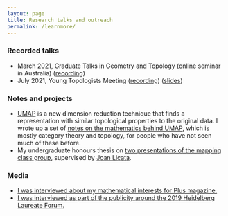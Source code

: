 ```yaml
---
layout: page
title: Research talks and outreach
permalink: /learnmore/
---
```


### Recorded talks
- March 2021, Graduate Talks in Geometry and Topology (online seminar in Australia) ([recording](https://www.youtube.com/watch?v=zcdl9e1jyik))
- July 2021, Young Topologists Meeting ([recording](https://www.youtube.com/watch?v=hiYoG8YrVvk&list=PLsI59GhuoupLzE3rvHI8ZBaJvaISp06ox&index=17)) ([slides](/files/YTM_2021_slides.pdf))

### Notes and projects

- [UMAP](https://github.com/lmcinnes/umap/) is a new dimension reduction technique that finds a representation with similar topological properties to the original data.
I wrote up a set of [notes on the mathematics behind UMAP](files/Maths_of_UMAP.pdf), which is mostly category theory and topology, for people who have not seen much of these before.
- My undergraduate honours thesis on [two presentations of the mapping class group](https://tqft.net/web/research/students/AdeleJackson/), supervised by [Joan Licata](http://maths-people.anu.edu.au/~licataj).

### Media

- [I was interviewed about my mathematical interests for Plus magazine.](https://plus.maths.org/content/young-research-adele-jackson)
- [I was interviewed as part of the publicity around the 2019 Heidelberg Laureate Forum.](https://scilogs.spektrum.de/hlf/10-out-of-200-of-cats-and-donuts-adele-jackson-uses-topology-to-tackle-classification-problems/)
